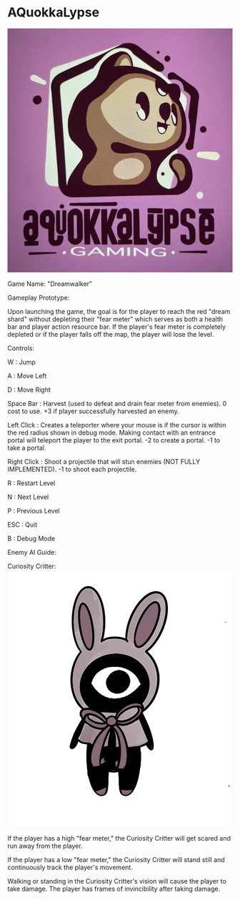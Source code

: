 # AQuokkaLypse
![Alt text](./assets/shared/AQUOKKALPYSE_LOGO.png?raw=true "Title")

Game Name: "Dreamwalker"

Gameplay Prototype:

Upon launching the game, the goal is for the player to reach the red "dream shard" without depleting their "fear meter" which serves as both a health bar and player action resource bar. If the player's fear meter is completely depleted or if the player falls off the map, the player will lose the level. 

Controls:

W : Jump

A : Move Left

D : Move Right

Space Bar : Harvest (used to defeat and drain fear meter from enemies). 0 cost to use. +3 if player successfully harvested an enemy.

Left Click : Creates a teleporter where your mouse is if the cursor is within the red radius shown in debug mode. Making contact with an entrance portal will teleport the player to the exit portal. -2 to create a portal. -1 to take a portal.

Right Click : Shoot a projectile that will stun enemies (NOT FULLY IMPLEMENTED). -1 to shoot each projectile.

R : Restart Level

N : Next Level

P : Previous Level

ESC : Quit

B : Debug Mode

Enemy AI Guide:

Curiosity Critter:
![Alt text](./assets/shared/curiositycritter.png?raw=true "Title")

If the player has a high "fear meter," the Curiosity Critter will get scared and run away from the player.

If the player has a low "fear meter," the Curiosity Critter will stand still and continuously track the player's movement.

Walking or standing in the Curiosity Critter's vision will cause the player to take damage. The player has frames of invincibility after taking damage.

